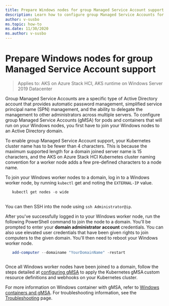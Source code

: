 ```yaml
---
title: Prepare Windows nodes for group Managed Service Account support
description: Learn how to configure group Managed Service Accounts for containers on Windows nodes
author: v-susbo
ms.topic: how-to
ms.date: 11/30/2020
ms.author: v-susbo
---
```


# Prepare Windows nodes for group Managed Service Account support

> Applies to: AKS on Azure Stack HCI, AKS runtime on Windows Server 2019 Datacenter

Group Managed Service Accounts are a specific type of Active Directory account that provides automatic password management, simplified service principal name (SPN) management, and the ability to delegate the management to other administrators across multiple servers. To configure group Managed Service Accounts (gMSA) for pods and containers that will run on your Windows nodes, you first have to join your Windows nodes to an Active Directory domain.

To enable group Managed Service Account support, your Kubernetes cluster name has to be fewer than 4 characters. This is because the maximum supported length for a domain joined server name is 15 characters, and the AKS on Azure Stack HCI Kubernetes cluster naming convention for a worker node adds a few pre-defined characters to a node name.

To join your Windows worker nodes to a domain, log in to a Windows worker node, by running `kubectl` get and noting the `EXTERNAL-IP` value.

```powershell
   kubectl get nodes -o wide
                    
   ```

You can then SSH into the node using `ssh Administrator@ip`.

After you've successfully logged in to your Windows worker node, run the following PowerShell command to join the node to a domain. You'll be prompted to enter your **domain administrator account** credentials. You can also use elevated user credentials that have been given rights to join computers to the given domain. You'll then need to reboot your Windows worker node. 

```powershell
   add-computer --domainame "YourDomainName" -restart
                    
   ```

Once all Windows worker nodes have been joined to a domain, follow the steps detailed at [configuring gMSA](https://kubernetes.io/docs/tasks/configure-pod-container/configure-gmsa/) to apply the Kubernetes gMSA custom resource definitions and webhooks on your Kubernetes cluster.

For more information on Windows container with gMSA, refer to [Windows containers and gMSA](https://docs.microsoft.com/en-us/virtualization/windowscontainers/manage-containers/manage-serviceaccounts). For troubleshooting information, see the [Troubleshooting](\.troubleshoot.md) page. 